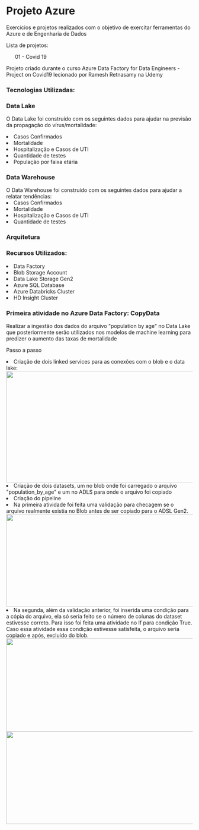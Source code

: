 <h1> Projeto Azure </h1>

<p> Exercícios e projetos realizados com o objetivo de exercitar ferramentas do Azure e de Engenharia de Dados </p>
<p> Lista de projetos: </p>
<ul> 01 - Covid 19 </ul>
<p> Projeto criado durante o curso Azure Data Factory for Data Engineers - Project on Covid19 lecionado por Ramesh Retnasamy na Udemy </p>
<h3>Tecnologias Utilizadas:</h3>

<h3> Data Lake </h3>

O Data Lake foi construído com os seguintes dados para ajudar na previsão da propagação do vírus/mortalidade:
<li>Casos Confirmados</li>
<li>Mortalidade</li>
<li>Hospitalização e Casos de UTI</li>
<li>Quantidade de testes</li>
<li>População por faixa etária</li>

<h3> Data Warehouse </h3>
O Data Warehouse foi construído com os seguintes dados para ajudar a relatar tendências:
<li>Casos Confirmados</li>
<li>Mortalidade</li>
<li>Hospitalização e Casos de UTI</li>
<li>Quantidade de testes</li>

<h3> Arquitetura </h3>

<h3>Recursos Utilizados:</h3>
<li>Data Factory</li>
<li>Blob Storage Account</li>
<li>Data Lake Storage Gen2</li>
<li>Azure SQL Database</li>
<li>Azure Databricks Cluster</li>
<li>HD Insight Cluster</li>

<h3>Primeira atividade no Azure Data Factory: CopyData</h3>
<p> Realizar a ingestão dos dados do arquivo "population by age" no Data Lake que posteriormente serão utilizados nos modelos de machine learning para predizer o aumento das taxas de mortalidade</p>
<p> Passo a passo </p>
<li> Criação de dois linked services para as conexões com o blob e o data lake: </li>

<img width="600" height="300" src= "https://user-images.githubusercontent.com/53180510/153931630-f3a08fae-cc59-4c48-8b86-823a2fd3f42f.png">


<li> Criação de dois datasets, um no blob onde foi carregado o arquivo "population_by_age" e um no ADLS para onde o arquivo foi copiado </li>
<li> Criação do pipeline</li>
<li>Na primeira atividade foi feita uma validação para checagem se o arquivo realmente existia no Blob antes de ser copiado para o ADSL Gen2.</li>

<img width="650" height="250" src= "https://user-images.githubusercontent.com/53180510/153932381-01cdefe8-0aa6-4d92-a82b-9d45cf1c1ea5.png">

<li>Na segunda, além da validação anterior, foi inserida uma condição para a cópia do arquivo, ela só seria feito se o número de colunas do dataset estivesse correto. Para isso foi feita uma atividade no If para condição True. Caso essa atividade essa condição estivesse satisfeita, o arquivo seria copiado e após, excluído do blob.</li>
  
<img width="600" height="250" src= "https://user-images.githubusercontent.com/53180510/153934018-581b65ce-1990-4a2e-865d-2f33bfce2e64.png">
<img width="600" height="250" src= "https://user-images.githubusercontent.com/53180510/153935208-29f64b8d-12f7-47d4-8591-d4cfc0db8316.png">



